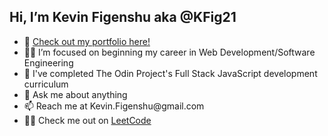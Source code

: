 <h2> Hi, I’m Kevin Figenshu aka @KFig21 </h2>

<ul>
  <li>👀 <a href="https://kfig21.github.io/portfolio_2021/" target="_blank" rel="noopener noreferrer">Check out my portfolio here!</a></li>
  <li>🐱‍💻 I’m focused on beginning my career in Web Development/Software Engineering</li>
  <li>🌱 I've completed The Odin Project's Full Stack JavaScript development curriculum</li>
  <li>💬 Ask me about anything</li>
  <li>📫 Reach me at Kevin.Figenshu@gmail.com</li>
  <li>👨‍💻 Check me out on <a href="https://leetcode.com/KFig21/" target="_blank" rel="noopener noreferrer">LeetCode</a></li>
</ul>

<!---
KFig21/KFig21 is a ✨ special ✨ repository because its `README.md` (this file) appears on your GitHub profile.
You can click the Preview link to take a look at your changes.
--->
